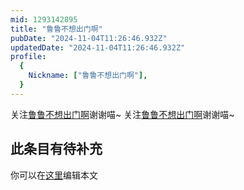 ```yaml
---
mid: 1293142895
title: "鲁鲁不想出门啊"
pubDate: "2024-11-04T11:26:46.932Z"
updatedDate: "2024-11-04T11:26:46.932Z"
profile:
  {
    Nickname: ["鲁鲁不想出门啊"],
  }
---
```


关注[鲁鲁不想出门啊](https://space.bilibili.com/1293142895)谢谢喵~ 关注[鲁鲁不想出门啊](https://space.bilibili.com/1293142895)谢谢喵~

## 此条目有待补充
你可以在[这里](https://github.com/Yuhanawa/VTuber.ICU-Content/edit/master/v/鲁鲁不想出门啊/index.md)编辑本文

